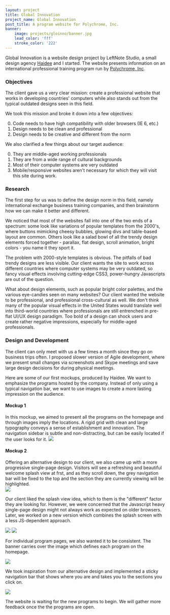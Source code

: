 ```yaml
---
layout: project
title: Global Innovation
project_name: Global Innovation
post_title: A program website for Polychrome, Inc.
banner: 
    image: projects/gloinno/banner.jpg
    lead_color: 'fff'
    stroke_color: '222'
---
```


Global Innovation is a website design project by LeftNote Studio, a small design agency [Haidee](https://www.linkedin.com/pub/haidee-pan/70/333/971) and I started. The website presents information on an international professional training program run by [Polychrome, Inc](http://www.ucbsummer.com/).

### Objectives

The client gave us a very clear mission: create a professional website that works in developing countries' computers while also stands out from the typical outdated designs seen in this field.

We took this mission and broke it down into a few objectives:

0. Code needs to have high compatibility with older browsers (IE 6, etc.)
0. Design needs to be clean and professional
0. Design needs to be creative and different from the norm

We also clarified a few things about our target audience:

0. They are middle-aged working professionals
0. They are from a wide range of cultural backgrounds
0. Most of their computer systems are very outdated
0. Mobile/responsive websites aren't necessary for which they will visit this site during work.

### Research

The first step for us was to define the design norm in this field, namely international exchange business training companies, and then brainstorm how we can make it better and different. 

We noticed that most of the websites fall into one of the two ends of a spectrum: some look like variations of popular templates from the 2000's, where buttons mimicking cheesy bubbles, glowing divs and table-based layout are common. Others look like a salad bowl of all the trendy design elements forced together - parallax, flat design, scroll animation, bright colors - you name it they sport it. 
 
The problem with 2000-style templates is obvious. The pitfalls of bad trendy designs are less visible. Our client wants the site to work across different countries where computer systems may be very outdated, so fancy visual effects involving cutting-edge CSS3, power-hungry Javascripts are out of the question. 

What about design elements, such as popular bright color palettes, and the various eye-candies seen on many websites? Our client wanted the website to be professional, and professional cross-cultural as well. We don't think many of the popular visual effects in the United States would translate well into third-world countries where professionals are still entrenched in pre-flat UI/UX design paradigm. Too bold of a design can shock users and create rather negative impressions, especially for middle-aged professionals. 

### Design and Development

The client can only meet with us a few times a month since they go on business trips often. I proposed slower version of Agile development, where we present small changes via screenshots and Skype meetings and save large design decisions for during physical meetings.

Here are some of our first mockups, produced by Haidee. We want to emphasize the programs hosted by the company. Instead of only using a typical navigation bar, we want to use images to create a more lasting impression on the audience. 

#### Mockup 1
In this mockup, we aimed to present all the programs on the homepage and through images imply the locations. A rigid grid with clean and large typography conveys a sense of establishment and innovation. The navigation sidebar is subtle and non-distracting, but can be easily located if the user looks for it.
<img src="/assets/images/projects/gloinno/mk-1.jpg" class='responsive-img materialboxed' />

#### Mockup 2
Offering an alternative design to our client, we also came up with a more progressive single-page design. Visitors will see a refreshing and beautiful welcome splash view at frst, and as they scroll down, the grey navigation bar will be fixed to the top and the section they are currently viewing will be highlighted.  
<img src="/assets/images/projects/gloinno/mk-2.jpg" class='responsive-img materialboxed' />

Our client liked the splash view idea, which to them is the "different" factor they are looking for. However, we were concerned that the Javascript heavy single-page design might not always work as expected on older browsers. Later, we worked on a new version which combines the splash screen with a less JS-dependent approach. 

<img src="/assets/images/projects/gloinno/screenshot-1.png" class='responsive-img materialboxed' />
<img src="/assets/images/projects/gloinno/screenshot-2.png" class='responsive-img materialboxed' />

For individual program pages, we also wanted it to be consistent. The banner carries over the image which defines each program on the homepage. 

<img src="/assets/images/projects/gloinno/screenshot-3.png" class='responsive-img materialboxed' />

We took inspiration from our alternative design and implemented a sticky navigation bar that shows where you are and takes you to the sections you click on.

<img src="/assets/images/projects/gloinno/screenshot-4.png" class='responsive-img materialboxed' />

The website is waiting for the new programs to begin. We will gather more feedback once the the programs are open.
